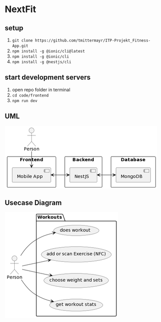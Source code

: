 # NextFit
## setup
1. ``` git clone https://github.com/tmittermayr/ITP-Projekt_Fitness-App.git ```
2. ``` npm install -g @ionic/cli@latest ```
3. ``` npm install -g @ionic/cli ```
4. ``` npm install -g @nestjs/cli ```

## start development servers
1. open repo folder in terminal
2. ``` cd code/frontend ```
3. ``` npm run dev ```

## UML

![UML](https://github.com/tmittermayr/ITP-Projekt_Fitness-App/blob/main/docs/NextFit_UML.png)

## Usecase Diagram
![Usecase Diagram](https://github.com/tmittermayr/ITP-Projekt_Fitness-App/blob/main/docs/NextFit_Usecase_Diagram.png)
